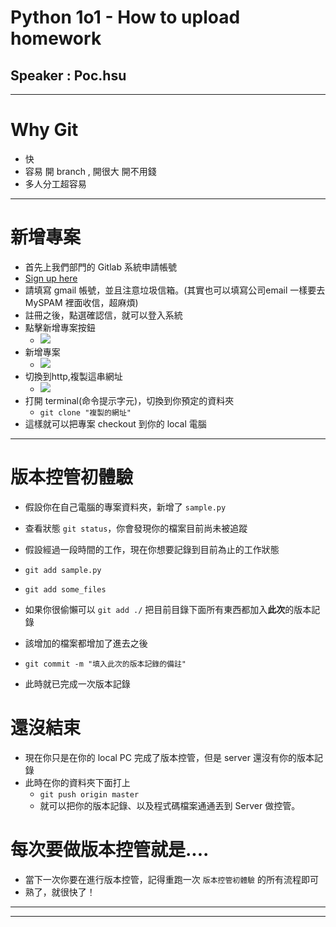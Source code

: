 # Python 1o1 - How to upload homework
## Speaker : Poc.hsu
---


# Why Git

- 快
- 容易 開 branch , 開很大 開不用錢
- 多人分工超容易

---


# 新增專案
- 首先上我們部門的 Gitlab 系統申請帳號
- [Sign up here](http://dqa-dev:1987/users/sign_up)
- 請填寫 gmail 帳號，並且注意垃圾信箱。(其實也可以填寫公司email 一樣要去 MySPAM 裡面收信，超麻煩)
- 註冊之後，點選確認信，就可以登入系統
- 點擊新增專案按鈕
	- ![](https://lh6.googleusercontent.com/K2fIt96bILj9hZJXYTBTQ6e2AWn6sqNuQiA2L95St3ugDo3gFcpThz7SwGwWrjUhTOr2sujBsA=w1892-h607)
- 新增專案
	- ![](https://lh4.googleusercontent.com/okFyzjVddU7QK7dFQbhFMIpB9Ahd2GTJ8vc3ieJCHp4BWm3KHBbE0Rkx1H6E02xeRqXGGl0a_g=w1892-h607)
- 切換到http,複製這串網址
	- ![](https://lh3.googleusercontent.com/TguyaGOdu0NQOLgNGA7xXltHexsyj1OO-VRKtTL_80VxPZGKG_H5owxWu7L84eYU5EnmmSd4gg=w1892-h607)
- 打開 terminal(命令提示字元)，切換到你預定的資料夾
	- `git clone "複製的網址"`
- 這樣就可以把專案 checkout 到你的 local 電腦

---


# 版本控管初體驗
- 假設你在自己電腦的專案資料夾，新增了 `sample.py`
- 查看狀態 `git status`，你會發現你的檔案目前尚未被追蹤
- 假設經過一段時間的工作，現在你想要記錄到目前為止的工作狀態
-  `git add sample.py`
-  `git add some_files`
-  如果你很偷懶可以 `git add ./` 把目前目錄下面所有東西都加入**此次**的版本記錄

- 該增加的檔案都增加了進去之後
- `git commit -m "填入此次的版本記錄的備註"`
- 此時就已完成一次版本記錄

# 還沒結束
- 現在你只是在你的 local PC 完成了版本控管，但是 server 還沒有你的版本記錄
- 此時在你的資料夾下面打上
	- `git push origin master`
	- 就可以把你的版本記錄、以及程式碼檔案通通丟到 Server 做控管。


# 每次要做版本控管就是....
- 當下一次你要在進行版本控管，記得重跑一次 `版本控管初體驗` 的所有流程即可
- 熟了，就很快了！



---


---